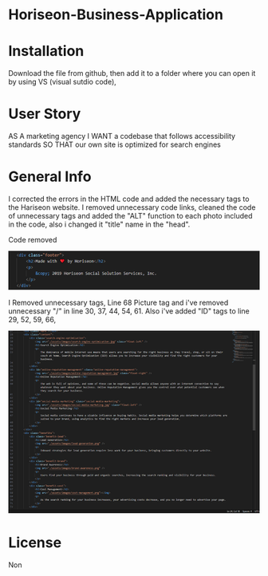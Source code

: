# Horiseon-Business-Application


# Installation
Download the file from github, then add it to a folder where you can open it by using VS (visual sutdio code),

# User Story
AS A marketing agency
I WANT a codebase that follows accessibility standards
SO THAT our own site is optimized for search engines


# General Info
I corrected the errors in the HTML code and added the necessary tags to the Hariseon website.
I removed unnecessary code links, cleaned the code of unnecessary tags and added the "ALT" function to each photo included in the code, also i changed it "title" name in the "head".


Code removed

![Code removed](/assets/readme%20picture/image-2.png)

I Removed unnecessary tags, Line 68 Picture tag and i've removed unnecessary "/" in line 30, 37, 44, 54, 61. 
Also i've added "ID" tags to line 29, 52, 59, 66,

![Removed unnecessary tags](/assets/readme%20picture/image-3.png)




# License
Non